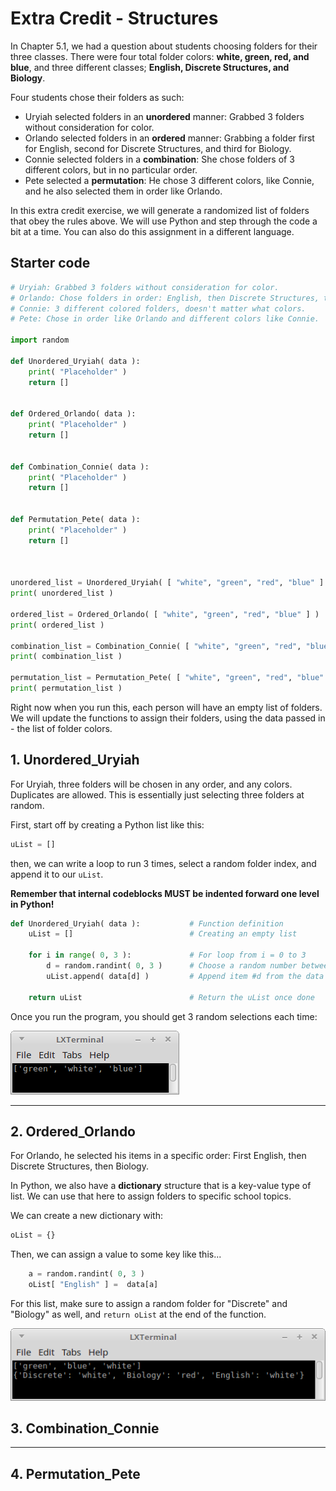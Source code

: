 # Extra Credit - Structures

In Chapter 5.1, we had a question about students choosing folders for
their three classes. There were four total folder colors:
**white, green, red, and blue**, and three different classes;
**English, Discrete Structures, and Biology**.

Four students chose their folders as such:

* Uryiah selected folders in an **unordered** manner: Grabbed 3 folders without
    consideration for color.
* Orlando selected folders in an **ordered** manner: Grabbing a folder first
    for English, second for Discrete Structures, and third for Biology.
* Connie selected folders in a **combination**: She chose folders of 3 different colors,
    but in no particular order.
* Pete selected a **permutation**: He chose 3 different colors, like Connie,
    and he also selected them in order like Orlando.

In this extra credit exercise, we will generate a randomized list of folders
that obey the rules above. We will use Python and step through the code a bit
at a time. You can also do this assignment in a different language.

## Starter code

```python
# Uryiah: Grabbed 3 folders without consideration for color.
# Orlando: Chose folders in order: English, then Discrete Structures, then Biology.
# Connie: 3 different colored folders, doesn't matter what colors.
# Pete: Chose in order like Orlando and different colors like Connie.

import random

def Unordered_Uryiah( data ):
    print( "Placeholder" )
    return []


def Ordered_Orlando( data ):
    print( "Placeholder" )
    return []


def Combination_Connie( data ):
    print( "Placeholder" )
    return []


def Permutation_Pete( data ):
    print( "Placeholder" )
    return []



unordered_list = Unordered_Uryiah( [ "white", "green", "red", "blue" ] )
print( unordered_list )

ordered_list = Ordered_Orlando( [ "white", "green", "red", "blue" ] )
print( ordered_list )

combination_list = Combination_Connie( [ "white", "green", "red", "blue" ] )
print( combination_list )

permutation_list = Permutation_Pete( [ "white", "green", "red", "blue" ] )
print( permutation_list )
```

Right now when you run this, each person will have an empty list of folders.
We will update the functions to assign their folders, using the data passed in -
the list of folder colors.

## 1. Unordered_Uryiah

For Uryiah, three folders will be chosen in any order, and any colors.
Duplicates are allowed. This is essentially just selecting three folders at random.

First, start off by creating a Python list like this:

```python
uList = []
```

then, we can write a loop to run 3 times, select a random folder index,
and append it to our ```uList```.

**Remember that internal codeblocks MUST be indented forward one level in Python!**

```python
def Unordered_Uryiah( data ):           # Function definition
    uList = []                          # Creating an empty list
    
    for i in range( 0, 3 ):             # For loop from i = 0 to 3
        d = random.randint( 0, 3 )      # Choose a random number between 0 and 3
        uList.append( data[d] )         # Append item #d from the data list to the uList
    
    return uList                        # Return the uList once done
```

Once you run the program, you should get 3 random selections each time:

![Screenshot with a list that has green, white, and blue.](images/ex1_screenshot1.png)

---


## 2. Ordered_Orlando

For Orlando, he selected his items in a specific order: First English,
then Discrete Structures, then Biology.

In Python, we also have a **dictionary** structure that is a key-value type
of list. We can use that here to assign folders to specific school topics.

We can create a new dictionary with:

```python
oList = {}
```

Then, we can assign a value to some key like this...

```python
    a = random.randint( 0, 3 )
    oList[ "English" ] =  data[a]
```

For this list, make sure to assign a random folder for "Discrete" and "Biology" as well,
and ```return oList``` at the end of the function.

![Screenshot with a list that has green, white, and blue.](images/ex1_screenshot2.png)



## 3. Combination_Connie

---

## 4. Permutation_Pete
